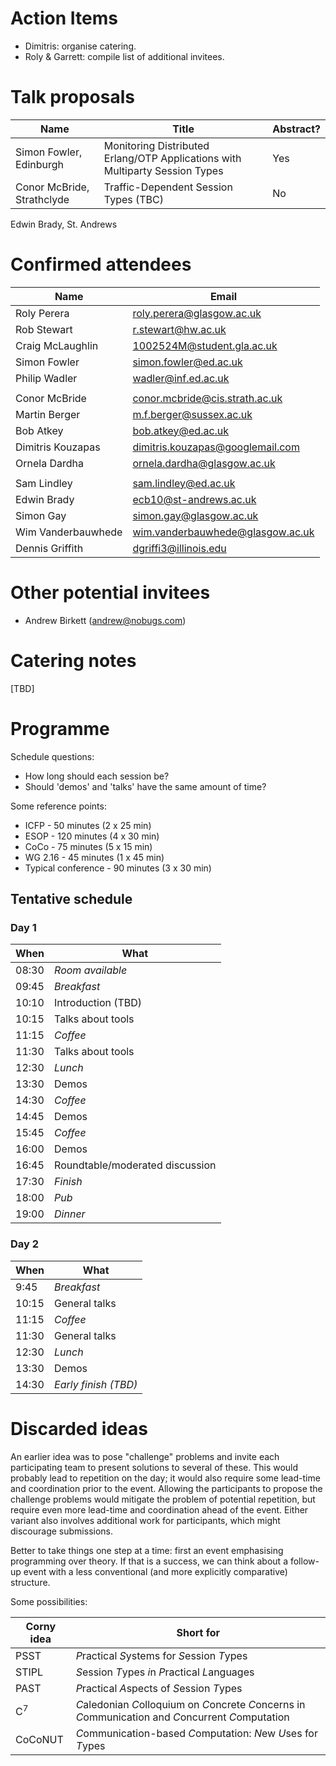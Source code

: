 Action Items
======

* Dimitris: organise catering.
* Roly & Garrett: compile list of additional invitees.

Talk proposals
======

Name                             | Title                                                                          | Abstract?
---                              | ---                                                                            | ---
Simon Fowler, Edinburgh          | Monitoring Distributed Erlang/OTP Applications with Multiparty Session Types   | Yes
Conor McBride, Strathclyde       | Traffic-Dependent Session Types (TBC)                                          | No
Edwin Brady, St. Andrews

Confirmed attendees
=====

Name                  | Email
---                   | ---
Roly Perera           | roly.perera@glasgow.ac.uk
Rob Stewart	      | r.stewart@hw.ac.uk
Craig McLaughlin      | 1002524M@student.gla.ac.uk
Simon Fowler	      | simon.fowler@ed.ac.uk
Philip Wadler	      | wadler@inf.ed.ac.uk
                      |
Conor McBride	      | conor.mcbride@cis.strath.ac.uk
Martin Berger	      | m.f.berger@sussex.ac.uk
Bob Atkey	      | bob.atkey@ed.ac.uk
Dimitris Kouzapas     |	dimitris.kouzapas@googlemail.com
Ornela Dardha	      | ornela.dardha@glasgow.ac.uk
                      |
Sam Lindley	      | sam.lindley@ed.ac.uk
Edwin Brady	      | ecb10@st-andrews.ac.uk
Simon Gay	      | simon.gay@glasgow.ac.uk
Wim Vanderbauwhede    | wim.vanderbauwhede@glasgow.ac.uk
Dennis Griffith       | dgriffi3@illinois.edu

Other potential invitees
=====

* Andrew Birkett (andrew@nobugs.com)

Catering notes
======

[TBD]

Programme
======

Schedule questions:

* How long should each session be?
* Should 'demos' and 'talks' have the same amount of time?

Some reference points:

* ICFP - 50 minutes (2 x 25 min)
* ESOP - 120 minutes (4 x 30 min)
* CoCo - 75 minutes (5 x 15 min)
* WG 2.16 - 45 minutes (1 x 45 min)
* Typical conference - 90 minutes (3 x 30 min)

Tentative schedule
------

### Day 1

When  | What
---   | ---
08:30 | _Room available_
09:45 | _Breakfast_
10:10 | Introduction (TBD)
10:15 | Talks about tools
11:15 | _Coffee_
11:30 | Talks about tools
12:30 | _Lunch_
13:30 | Demos
14:30 | _Coffee_
14:45 | Demos
15:45 | _Coffee_
16:00 | Demos
16:45 | Roundtable/moderated discussion
17:30 | _Finish_
18:00 | _Pub_
19:00 | _Dinner_

### Day 2

When  | What
---   | ---
9:45  | _Breakfast_
10:15 | General talks
11:15 | _Coffee_
11:30 | General talks
12:30 | _Lunch_
13:30 | Demos
14:30 | _Early finish (TBD)_

Discarded ideas
======

An earlier idea was to pose "challenge" problems and invite each
participating team to present solutions to several of these. This would
probably lead to repetition on the day; it would also require some
lead-time and coordination prior to the event. Allowing the participants
to propose the challenge problems would mitigate the problem of
potential repetition, but require even more lead-time and coordination
ahead of the event. Either variant also involves additional work for
participants, which might discourage submissions.

Better to take things one step at a time: first an event emphasising
programming over theory. If that is a success, we can think about a
follow-up event with a less conventional (and more explicitly
comparative) structure.

Some possibilities:

Corny idea    | Short for
---           | ---
PSST          | *P*ractical *S*ystems for *S*ession *T*ypes
STIPL         | *S*ession *T*ypes *i*n *P*ractical *L*anguages
PAST          | *P*ractical *A*spects of *S*ession *T*ypes
C<sup>7</sup> | *C*aledonian *C*olloquium on *C*oncrete *C*oncerns in *C*ommunication and *C*oncurrent *C*omputation
CoCoNUT       | *C*ommunication-based *C*omputation: *N*ew *U*ses for *T*ypes
